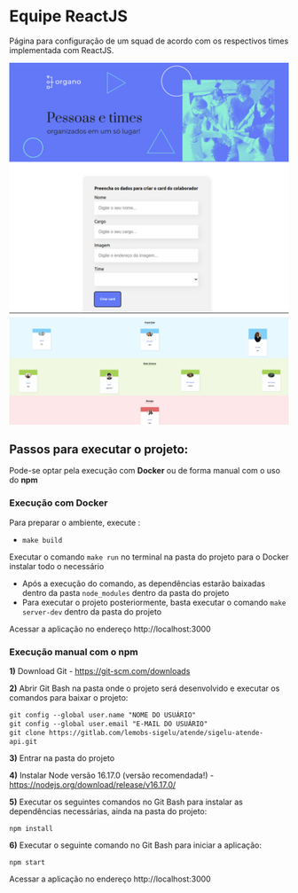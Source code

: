 # Equipe ReactJS

Página para configuração de um squad de acordo com os respectivos times implementada com ReactJS.

<img src="/public/imagens/print_tela_1.png">
<img src="/public/imagens/print_tela_2.png">


## Passos para executar o projeto:

Pode-se optar pela execução com **Docker** ou de forma manual com o uso do **npm**

### Execução com Docker

Para preparar o ambiente, execute :

- `make build`

Executar o comando `make run` no terminal na pasta do projeto para o Docker instalar todo o necessário
  
- Após a execução do comando, as dependências estarão baixadas dentro da pasta `node_modules` dentro da pasta do projeto
- Para executar o projeto posteriormente, basta executar o comando `make server-dev` dentro da pasta do projeto


Acessar a aplicação no endereço http://localhost:3000


### Execução manual com o npm


**1)** Download Git - https://git-scm.com/downloads

**2)** Abrir Git Bash na pasta onde o projeto será desenvolvido e executar os comandos para baixar o projeto:

```
git config --global user.name "NOME DO USUÁRIO"
git config --global user.email "E-MAIL DO USUÁRIO"
git clone https://gitlab.com/lemobs-sigelu/atende/sigelu-atende-api.git
```

**3)** Entrar na pasta do projeto

**4)** Instalar Node versão 16.17.0 (versão recomendada!) - https://nodejs.org/download/release/v16.17.0/

**5)** Executar os seguintes comandos no Git Bash para instalar as dependências necessárias, ainda na pasta do projeto:

```
npm install
```

**6)** Executar o seguinte comando no Git Bash para iniciar a aplicação:

```
npm start
```

Acessar a aplicação no endereço http://localhost:3000
